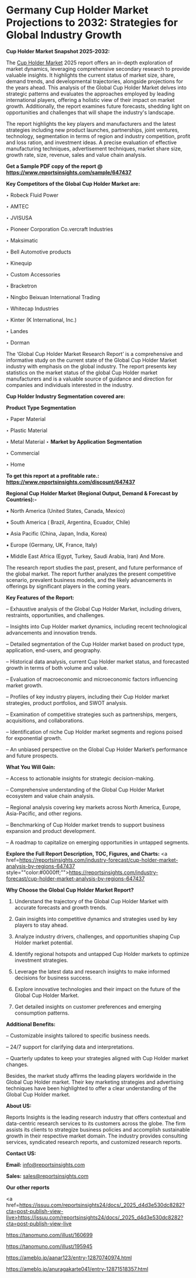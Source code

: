 # Germany Cup Holder Market Projections to 2032: Strategies for Global Industry Growth

<strong>Cup Holder Market Snapshot 2025-2032:</strong>

The <a href=https://www.reportsinsights.com/sample/647437>Cup Holder Market</a> 2025 report offers an in-depth exploration of market dynamics, leveraging comprehensive secondary research to provide valuable insights. It highlights the current status of market size, share, demand trends, and developmental trajectories, alongside projections for the years ahead. This analysis of the Global Cup Holder Market delves into strategic patterns and evaluates the approaches employed by leading international players, offering a holistic view of their impact on market growth. Additionally, the report examines future forecasts, shedding light on opportunities and challenges that will shape the industry's landscape.

The report highlights the key players and manufacturers and the latest strategies including new product launches, partnerships, joint ventures, technology, segmentation in terms of region and industry competition, profit and loss ration, and investment ideas. A precise evaluation of effective manufacturing techniques, advertisement techniques, market share size, growth rate, size, revenue, sales and value chain analysis.

<strong>Get a Sample PDF copy of the report @ <a href=https://www.reportsinsights.com/sample/647437 style=color:#0000ff;>https://www.reportsinsights.com/sample/647437</a></strong>

<strong>Key Competitors of the Global Cup Holder Market are:</strong>

‣ Robeck Fluid Power

‣ AMTEC

‣ JVISUSA

‣ Pioneer Corporation
 Co.vercraft Industries

‣ Maksimatic

‣ Bell Automotive products

‣ Kinequip

‣ Custom Accessories

‣ Bracketron

‣ Ningbo Beixuan International Trading

‣ Whitecap Industries

‣ Kinter (K International, Inc.)

‣ Landes

‣ Dorman

The ‘Global Cup Holder Market Research Report’ is a comprehensive and informative study on the current state of the Global Cup Holder Market industry with emphasis on the global industry. The report presents key statistics on the market status of the global Cup Holder market manufacturers and is a valuable source of guidance and direction for companies and individuals interested in the industry.

<strong>Cup Holder Industry Segmentation covered are:</strong>

<strong>Product Type Segmentation</strong>

‣ Paper Material

‣ Plastic Material

‣ Metal Material
‣ 
<strong>Market by Application Segmentation</strong>

‣ Commercial

‣ Home

<strong>To get this report at a profitable rate.: <a href=https://www.reportsinsights.com/discount/647437 style=color:#0000ff;>https://www.reportsinsights.com/discount/647437</a></strong>

<strong>Regional Cup Holder Market (Regional Output, Demand &amp; Forecast by Countries):-</strong>

• North America (United States, Canada, Mexico)

• South America ( Brazil, Argentina, Ecuador, Chile)

• Asia Pacific (China, Japan, India, Korea)

• Europe (Germany, UK, France, Italy)

• Middle East Africa (Egypt, Turkey, Saudi Arabia, Iran) And More.

The research report studies the past, present, and future performance of the global market. The report further analyzes the present competitive scenario, prevalent business models, and the likely advancements in offerings by significant players in the coming years.

<strong>Key Features of the Report:</strong>

– Exhaustive analysis of the Global Cup Holder Market, including drivers, restraints, opportunities, and challenges.

– Insights into Cup Holder market dynamics, including recent technological advancements and innovation trends.

– Detailed segmentation of the Cup Holder market based on product type, application, end-users, and geography.

– Historical data analysis, current Cup Holder market status, and forecasted growth in terms of both volume and value.

– Evaluation of macroeconomic and microeconomic factors influencing market growth.

– Profiles of key industry players, including their Cup Holder market strategies, product portfolios, and SWOT analysis.

– Examination of competitive strategies such as partnerships, mergers, acquisitions, and collaborations.

– Identification of niche Cup Holder market segments and regions poised for exponential growth.

– An unbiased perspective on the Global Cup Holder Market’s performance and future prospects.

<strong>What You Will Gain:</strong>

– Access to actionable insights for strategic decision-making.

– Comprehensive understanding of the Global Cup Holder Market ecosystem and value chain analysis.

– Regional analysis covering key markets across North America, Europe, Asia-Pacific, and other regions.

– Benchmarking of Cup Holder market trends to support business expansion and product development.

– A roadmap to capitalize on emerging opportunities in untapped segments.

<strong>Explore the Full Report Description, TOC, Figures, and Charts:</strong>
<a href=https://reportsinsights.com/industry-forecast/cup-holder-market-analysis-by-regions-647437 style=""color:#0000ff;"">https://reportsinsights.com/industry-forecast/cup-holder-market-analysis-by-regions-647437</a>

<strong>Why Choose the Global Cup Holder Market Report?</strong>

1. Understand the trajectory of the Global Cup Holder Market with accurate forecasts and growth trends.

2. Gain insights into competitive dynamics and strategies used by key players to stay ahead.

3. Analyze industry drivers, challenges, and opportunities shaping Cup Holder market potential.

4. Identify regional hotspots and untapped Cup Holder markets to optimize investment strategies.

5. Leverage the latest data and research insights to make informed decisions for business success.

6. Explore innovative technologies and their impact on the future of the Global Cup Holder Market.

7. Get detailed insights on customer preferences and emerging consumption patterns.

<strong>Additional Benefits:</strong>

– Customizable insights tailored to specific business needs.

– 24/7 support for clarifying data and interpretations.

– Quarterly updates to keep your strategies aligned with Cup Holder market changes.

Besides, the market study affirms the leading players worldwide in the Global Cup Holder market. Their key marketing strategies and advertising techniques have been highlighted to offer a clear understanding of the Global Cup Holder market.

<strong><strong>About US</strong>:</strong>

Reports Insights is the leading research industry that offers contextual and data-centric research services to its customers across the globe. The firm assists its clients to strategize business policies and accomplish sustainable growth in their respective market domain. The industry provides consulting services, syndicated research reports, and customized research reports.

<strong>Contact US:</strong>

<p class=><b>Email:</b> <a href=mailto:info@reportsinsights.com>info@reportsinsights.com</a></p>
<p class=><b>Sales:</b> <a href=mailto:sales@reportsinsights.com>sales@reportsinsights.com</a></p>

<strong>Our other reports</strong>

<a href=https://issuu.com/reportsinsights24/docs/_2025_d4d3e530dc8282?cta=post-publish-view-live>https://issuu.com/reportsinsights24/docs/_2025_d4d3e530dc8282?cta=post-publish-view-live</a>

<a href=https://tanomuno.com/illust/160699>https://tanomuno.com/illust/160699</a>

<a href=https://tanomuno.com/illust/195945>https://tanomuno.com/illust/195945</a>

<a href=https://ameblo.jp/aanar123/entry-12870740974.html>https://ameblo.jp/aanar123/entry-12870740974.html</a>

<a href=https://ameblo.jp/anuragakarte041/entry-12871518357.html>https://ameblo.jp/anuragakarte041/entry-12871518357.html</a>

